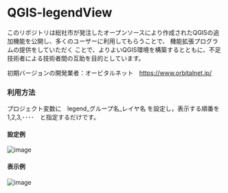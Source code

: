 # QGIS-legendView  
このリポジトリは総社市が発注したオープンソースにより作成されたQGISの追加機能を公開し、多くのユーザーに利用してもらうことで、 機能拡張プログラムの提供をしていただく ことで、よりよいQGIS環境を構築するとともに、不足技術者による技術者間の互助を目的としています。

初期バージョンの開発業者：オービタルネット　https://www.orbitalnet.jp/

### 利用方法
 プロジェクト変数に　legend_グループ名_レイヤ名 を設定し，表示する順番を　1,2,3,････　と指定するだけです。  

#### 設定例
![image](https://user-images.githubusercontent.com/86514652/209077526-44c264dd-4377-461f-9940-5cfe5a7100bc.png)

#### 表示例
![image](https://user-images.githubusercontent.com/86514652/209077323-d3b375f9-b713-4ca6-8388-1b82c24b6d50.png)
